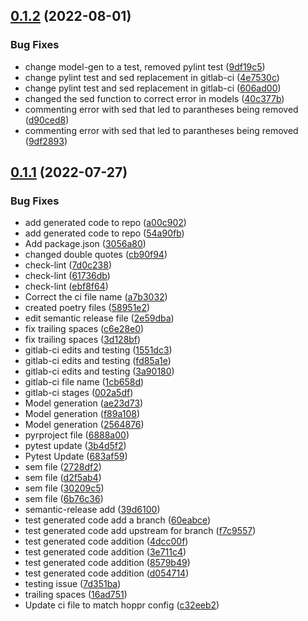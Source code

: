 ## [0.1.2](https://gitlab.com/lmco/hoppr/hoppr-cyclonedx-models/compare/v0.1.1...v0.1.2) (2022-08-01)


### Bug Fixes

* change model-gen to a test, removed pylint test ([9df19c5](https://gitlab.com/lmco/hoppr/hoppr-cyclonedx-models/commit/9df19c5c1bd684e8d52127209b5a7956aad56b82))
* change pylint test and sed replacement in gitlab-ci ([4e7530c](https://gitlab.com/lmco/hoppr/hoppr-cyclonedx-models/commit/4e7530ca5f51036ffb33982299b8c85e8cb40d3b))
* change pylint test and sed replacement in gitlab-ci ([606ad00](https://gitlab.com/lmco/hoppr/hoppr-cyclonedx-models/commit/606ad00486dd990ca24369621a21b3159161b61d))
* changed the sed function to correct error in models ([40c377b](https://gitlab.com/lmco/hoppr/hoppr-cyclonedx-models/commit/40c377bb0eed3f3155217b29770897330b02ab31))
* commenting error with sed that led to parantheses being removed ([d90ced8](https://gitlab.com/lmco/hoppr/hoppr-cyclonedx-models/commit/d90ced8396a7c6447eb7699caa743e95491aecae))
* commenting error with sed that led to parantheses being removed ([9df2893](https://gitlab.com/lmco/hoppr/hoppr-cyclonedx-models/commit/9df2893da98cac53d68543a4c7410376151aa211))

## [0.1.1](https://gitlab.com/lmco/hoppr/hoppr-cyclonedx-models/compare/v0.1.0...v0.1.1) (2022-07-27)


### Bug Fixes

* add generated code to repo ([a00c902](https://gitlab.com/lmco/hoppr/hoppr-cyclonedx-models/commit/a00c9029ed071d1c3442df9307c8451764b314bb))
* add generated code to repo ([54a90fb](https://gitlab.com/lmco/hoppr/hoppr-cyclonedx-models/commit/54a90fb3e0a4e703d116c48c9fbc48f69903fed6))
* Add package.json ([3056a80](https://gitlab.com/lmco/hoppr/hoppr-cyclonedx-models/commit/3056a80052ddff08a6aed45be1c03db1bcffe595))
* changed double quotes ([cb90f94](https://gitlab.com/lmco/hoppr/hoppr-cyclonedx-models/commit/cb90f94a719c3b0b7a283df672392848ac686315))
* check-lint ([7d0c238](https://gitlab.com/lmco/hoppr/hoppr-cyclonedx-models/commit/7d0c2387b2ace1170cf958a6a967925291d72cfe))
* check-lint ([61736db](https://gitlab.com/lmco/hoppr/hoppr-cyclonedx-models/commit/61736db39312b41e092b7d5225172f22eb5773b9))
* check-lint ([ebf8f64](https://gitlab.com/lmco/hoppr/hoppr-cyclonedx-models/commit/ebf8f6442664d398d246a31f0df78883ffba5ae5))
* Correct the ci file name ([a7b3032](https://gitlab.com/lmco/hoppr/hoppr-cyclonedx-models/commit/a7b3032b0d39cb926e47d8a2513212a6b51295b7))
* created poetry files ([58951e2](https://gitlab.com/lmco/hoppr/hoppr-cyclonedx-models/commit/58951e255951258b8bd2a414c704b9aa500cda4d))
* edit semantic release file ([2e59dba](https://gitlab.com/lmco/hoppr/hoppr-cyclonedx-models/commit/2e59dba6ea8741c31f8da742d433a68aac0d31d6))
* fix trailing spaces ([c6e28e0](https://gitlab.com/lmco/hoppr/hoppr-cyclonedx-models/commit/c6e28e08fc664d60f4a9f006c13d285376e74227))
* fix trailing spaces ([3d128bf](https://gitlab.com/lmco/hoppr/hoppr-cyclonedx-models/commit/3d128bfb43f0d107f2fd2bad3dada86d39ade0f2))
* gitlab-ci edits and testing ([1551dc3](https://gitlab.com/lmco/hoppr/hoppr-cyclonedx-models/commit/1551dc328549d0753ac02b7d6ef1b020057a2faf))
* gitlab-ci edits and testing ([fd85a1e](https://gitlab.com/lmco/hoppr/hoppr-cyclonedx-models/commit/fd85a1e88585f96cb536d4582e3f95f149b7fce6))
* gitlab-ci edits and testing ([3a90180](https://gitlab.com/lmco/hoppr/hoppr-cyclonedx-models/commit/3a901808ed73d89409353bcdb7fec10fa29ff0bf))
* gitlab-ci file name ([1cb658d](https://gitlab.com/lmco/hoppr/hoppr-cyclonedx-models/commit/1cb658d43924d5a679bb6d151b1f24922bc19ff6))
* gitlab-ci stages ([002a5df](https://gitlab.com/lmco/hoppr/hoppr-cyclonedx-models/commit/002a5dfba3f0544efe8e1548c41dca9aec8c7293))
* Model generation ([ae23d73](https://gitlab.com/lmco/hoppr/hoppr-cyclonedx-models/commit/ae23d735fe08ffb53858abd695b029f21f5e3d81))
* Model generation ([f89a108](https://gitlab.com/lmco/hoppr/hoppr-cyclonedx-models/commit/f89a108c17ec7afc859ffa27ff4dbe79212500d8))
* Model generation ([2564876](https://gitlab.com/lmco/hoppr/hoppr-cyclonedx-models/commit/25648761ac3f6e16988491877ead016e4a3108f4))
* pyrproject file ([6888a00](https://gitlab.com/lmco/hoppr/hoppr-cyclonedx-models/commit/6888a00b7edbecaaa077784387e1d609df57954f))
* pytest update ([3b4d5f2](https://gitlab.com/lmco/hoppr/hoppr-cyclonedx-models/commit/3b4d5f295013f1d51f85dbacc8fce5bc50e03efe))
* Pytest Update ([683af59](https://gitlab.com/lmco/hoppr/hoppr-cyclonedx-models/commit/683af591f8ce069a7880209b8b1d94606103ea7c))
* sem file ([2728df2](https://gitlab.com/lmco/hoppr/hoppr-cyclonedx-models/commit/2728df2c43335ad6004de3975614fc8e75797a6e))
* sem file ([d2f5ab4](https://gitlab.com/lmco/hoppr/hoppr-cyclonedx-models/commit/d2f5ab463730ea11cb5831e56c9d03d04dc8fc7c))
* sem file ([30209c5](https://gitlab.com/lmco/hoppr/hoppr-cyclonedx-models/commit/30209c5cc0e67f9f1b8975e530e5bd7012447836))
* sem file ([6b76c36](https://gitlab.com/lmco/hoppr/hoppr-cyclonedx-models/commit/6b76c36729d6dc5de4c1d47f3ea3e6731a2971a1))
* semantic-release add ([39d6100](https://gitlab.com/lmco/hoppr/hoppr-cyclonedx-models/commit/39d61003d5f4c4039921ca77f076fcbd672db638))
* test generated code add a branch ([60eabce](https://gitlab.com/lmco/hoppr/hoppr-cyclonedx-models/commit/60eabce9e2457f3b139e3e641fd1352445795c50))
* test generated code add upstream for branch ([f7c9557](https://gitlab.com/lmco/hoppr/hoppr-cyclonedx-models/commit/f7c95579012bacf8bdc24bd86ccf6d1dd02d434b))
* test generated code addition ([4dcc00f](https://gitlab.com/lmco/hoppr/hoppr-cyclonedx-models/commit/4dcc00fd3c615573ad59e72c447c36a6b97176ae))
* test generated code addition ([3e711c4](https://gitlab.com/lmco/hoppr/hoppr-cyclonedx-models/commit/3e711c4c4873c5a06c024bb7ec924b7a3f857f9b))
* test generated code addition ([8579b49](https://gitlab.com/lmco/hoppr/hoppr-cyclonedx-models/commit/8579b4996ede2b7f142faa2891457186c3bb3df8))
* test generated code addition ([d054714](https://gitlab.com/lmco/hoppr/hoppr-cyclonedx-models/commit/d054714b99dcbaf42a5c54b19970b532f0732bb4))
* testing issue ([7d351ba](https://gitlab.com/lmco/hoppr/hoppr-cyclonedx-models/commit/7d351ba03761853838b7ef685cf1d6a1d2b04021))
* trailing spaces ([16ad751](https://gitlab.com/lmco/hoppr/hoppr-cyclonedx-models/commit/16ad7518024f2603423aab973c2521228dcbefd2))
* Update ci file to match hoppr config ([c32eeb2](https://gitlab.com/lmco/hoppr/hoppr-cyclonedx-models/commit/c32eeb27e43e7d5173d40d6828d43867b0e180a8))
